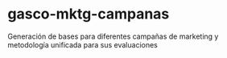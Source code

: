 # gasco-mktg-campanas
Generación de bases para diferentes campañas de marketing y metodología unificada para sus evaluaciones
